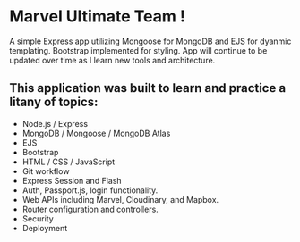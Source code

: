 # Marvel Ultimate Team !
A simple Express app utilizing Mongoose for MongoDB and EJS for dyanmic templating. Bootstrap implemented for styling. App will continue to be updated over time as I learn new tools and architecture.

## This application was built to learn and practice a litany of topics:
- Node.js / Express
- MongoDB / Mongoose / MongoDB Atlas
- EJS
- Bootstrap
- HTML / CSS / JavaScript
- Git workflow
- Express Session and Flash
- Auth, Passport.js, login functionality.
- Web APIs including Marvel, Cloudinary, and Mapbox.
- Router configuration and controllers.
- Security
- Deployment